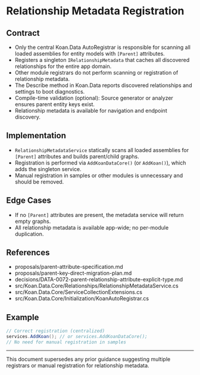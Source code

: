 # Relationship Metadata Registration

## Contract
- Only the central Koan.Data AutoRegistrar is responsible for scanning all loaded assemblies for entity models with `[Parent]` attributes.
- Registers a singleton `IRelationshipMetadata` that caches all discovered relationships for the entire app domain.
- Other module registrars do not perform scanning or registration of relationship metadata.
- The Describe method in Koan.Data reports discovered relationships and settings to boot diagnostics.
- Compile-time validation (optional): Source generator or analyzer ensures parent entity keys exist.
- Relationship metadata is available for navigation and endpoint discovery.

## Implementation
- `RelationshipMetadataService` statically scans all loaded assemblies for `[Parent]` attributes and builds parent/child graphs.
- Registration is performed via `AddKoanDataCore()` (or `AddKoan()`), which adds the singleton service.
- Manual registration in samples or other modules is unnecessary and should be removed.

## Edge Cases
- If no `[Parent]` attributes are present, the metadata service will return empty graphs.
- All relationship metadata is available app-wide; no per-module duplication.

## References
- proposals/parent-attribute-specification.md
- proposals/parent-key-direct-migration-plan.md
- decisions/DATA-0072-parent-relationship-attribute-explicit-type.md
- src/Koan.Data.Core/Relationships/RelationshipMetadataService.cs
- src/Koan.Data.Core/ServiceCollectionExtensions.cs
- src/Koan.Data.Core/Initialization/KoanAutoRegistrar.cs

## Example
```csharp
// Correct registration (centralized)
services.AddKoan(); // or services.AddKoanDataCore();
// No need for manual registration in samples
```

---
This document supersedes any prior guidance suggesting multiple registrars or manual registration for relationship metadata.
